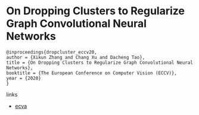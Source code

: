 # On Dropping Clusters to Regularize Graph Convolutional Neural Networks

```
@inproceedings{dropcluster_eccv20,
author = {Xikun Zhang and Chang Xu and Dacheng Tao},
title = {On Dropping Clusters to Regularize Graph Convolutional Neural Networks},
booktitle = {The European Conference on Computer Vision (ECCV)},
year = {2020}
}
```

links
- [ecva](http://www.ecva.net/papers/eccv_2020/papers_ECCV/papers/123660239.pdf)
